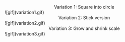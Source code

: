 <center>Variation 1: Square into circle</center>
![gif](variation1.gif)


<center>Variation 2: Stick version</center>
![gif](variation2.gif)


<center>Variation 3: Grow and shrink scale</center>
![gif](variation3.gif)
